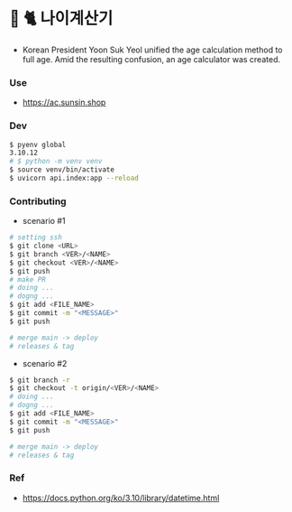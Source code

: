 # 💾 🐈 나이계산기
- Korean President Yoon Suk Yeol unified the age calculation method to full age. Amid the resulting confusion, an age calculator was created.

### Use
- https://ac.sunsin.shop
### Dev
```bash
$ pyenv global
3.10.12
# $ python -m venv venv
$ source venv/bin/activate
$ uvicorn api.index:app --reload
```

### Contributing
- scenario #1
```bash
# setting ssh
$ git clone <URL>
$ git branch <VER>/<NAME>
$ git checkout <VER>/<NAME>
$ git push
# make PR
# doing ...
# dogng ...
$ git add <FILE_NAME>
$ git commit -m "<MESSAGE>"
$ git push

# merge main -> deploy
# releases & tag
```
- scenario #2
```bash
$ git branch -r
$ git checkout -t origin/<VER>/<NAME>
# doing ...
# dogng ...
$ git add <FILE_NAME>
$ git commit -m "<MESSAGE>"
$ git push

# merge main -> deploy
# releases & tag
```
### Ref
- https://docs.python.org/ko/3.10/library/datetime.html
